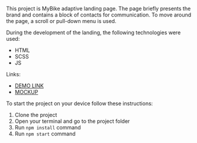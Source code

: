 This project is MyBike adaptive landing page. The page briefly presents the brand and contains a block of contacts for communication. To move around the page, a scroll or pull-down menu is used.

During the development of the landing, the following technologies were used:
- HTML
- SCSS
- JS

Links:
- [DEMO LINK](https://rashyd-hasratov.github.io/mybike-landing/)
- [MOCKUP](https://www.figma.com/file/NZQAIydtHo5QkINyGLHNcq/BIKE-New-Version?node-id=0-1)

To start the project on your device follow these instructions:
1. Clone the project
2. Open your terminal and go to the project folder
3. Run `npm install` command
4. Run `npm start` command
